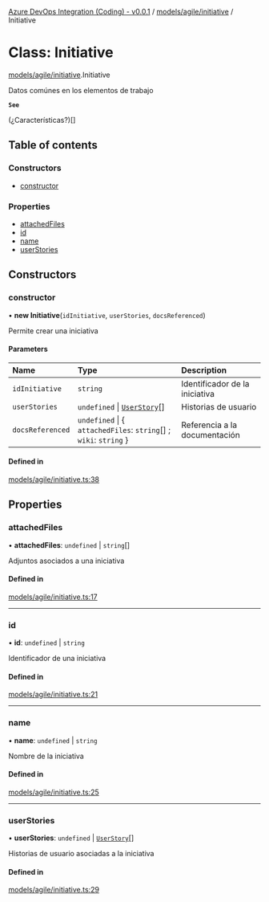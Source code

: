 [Azure DevOps Integration (Coding) - v0.0.1](../README.md) / [models/agile/initiative](../modules/models_agile_initiative.md) / Initiative

# Class: Initiative

[models/agile/initiative](../modules/models_agile_initiative.md).Initiative

Datos comúnes en los elementos de trabajo

**`See`**

(¿Características?)[]

## Table of contents

### Constructors

- [constructor](models_agile_initiative.Initiative.md#constructor)

### Properties

- [attachedFiles](models_agile_initiative.Initiative.md#attachedfiles)
- [id](models_agile_initiative.Initiative.md#id)
- [name](models_agile_initiative.Initiative.md#name)
- [userStories](models_agile_initiative.Initiative.md#userstories)

## Constructors

### constructor

• **new Initiative**(`idInitiative`, `userStories`, `docsReferenced`)

Permite crear una iniciativa

#### Parameters

| Name | Type | Description |
| :------ | :------ | :------ |
| `idInitiative` | `string` | Identificador de la iniciativa |
| `userStories` | `undefined` \| [`UserStory`](models_agile_userStory.UserStory.md)[] | Historias de usuario |
| `docsReferenced` | `undefined` \| { `attachedFiles`: `string`[] ; `wiki`: `string`  } | Referencia a la documentación |

#### Defined in

[models/agile/initiative.ts:38](https://github.com/jeysgar1/azure-devops-api-kms/blob/28b9ee1/src/models/agile/initiative.ts#L38)

## Properties

### attachedFiles

• **attachedFiles**: `undefined` \| `string`[]

Adjuntos asociados a una iniciativa

#### Defined in

[models/agile/initiative.ts:17](https://github.com/jeysgar1/azure-devops-api-kms/blob/28b9ee1/src/models/agile/initiative.ts#L17)

___

### id

• **id**: `undefined` \| `string`

Identificador de una iniciativa

#### Defined in

[models/agile/initiative.ts:21](https://github.com/jeysgar1/azure-devops-api-kms/blob/28b9ee1/src/models/agile/initiative.ts#L21)

___

### name

• **name**: `undefined` \| `string`

Nombre de la iniciativa

#### Defined in

[models/agile/initiative.ts:25](https://github.com/jeysgar1/azure-devops-api-kms/blob/28b9ee1/src/models/agile/initiative.ts#L25)

___

### userStories

• **userStories**: `undefined` \| [`UserStory`](models_agile_userStory.UserStory.md)[]

Historias de usuario asociadas a la iniciativa

#### Defined in

[models/agile/initiative.ts:29](https://github.com/jeysgar1/azure-devops-api-kms/blob/28b9ee1/src/models/agile/initiative.ts#L29)
